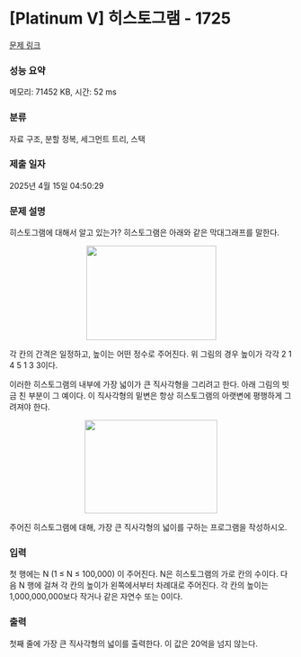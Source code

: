 # [Platinum V] 히스토그램 - 1725 

[문제 링크](https://www.acmicpc.net/problem/1725) 

### 성능 요약

메모리: 71452 KB, 시간: 52 ms

### 분류

자료 구조, 분할 정복, 세그먼트 트리, 스택

### 제출 일자

2025년 4월 15일 04:50:29

### 문제 설명

<p>히스토그램에 대해서 알고 있는가? 히스토그램은 아래와 같은 막대그래프를 말한다.</p>

<p style="text-align: center;"><img alt="" height="168" src="https://onlinejudgeimages.s3-ap-northeast-1.amazonaws.com/upload/201006/hist.PNG" width="231"></p>

<p>각 칸의 간격은 일정하고, 높이는 어떤 정수로 주어진다. 위 그림의 경우 높이가 각각 2 1 4 5 1 3 3이다.</p>

<p>이러한 히스토그램의 내부에 가장 넓이가 큰 직사각형을 그리려고 한다. 아래 그림의 빗금 친 부분이 그 예이다. 이 직사각형의 밑변은 항상 히스토그램의 아랫변에 평행하게 그려져야 한다.</p>

<p style="text-align: center;"><img alt="" height="166" src="https://onlinejudgeimages.s3-ap-northeast-1.amazonaws.com/upload/201006/histo.PNG" width="236"></p>

<p>주어진 히스토그램에 대해, 가장 큰 직사각형의 넓이를 구하는 프로그램을 작성하시오.</p>

### 입력 

 <p>첫 행에는 N (1 ≤ N ≤ 100,000) 이 주어진다. N은 히스토그램의 가로 칸의 수이다. 다음 N 행에 걸쳐 각 칸의 높이가 왼쪽에서부터 차례대로 주어진다. 각 칸의 높이는 1,000,000,000보다 작거나 같은 자연수 또는 0이다.</p>

### 출력 

 <p>첫째 줄에 가장 큰 직사각형의 넓이를 출력한다. 이 값은 20억을 넘지 않는다.</p>

